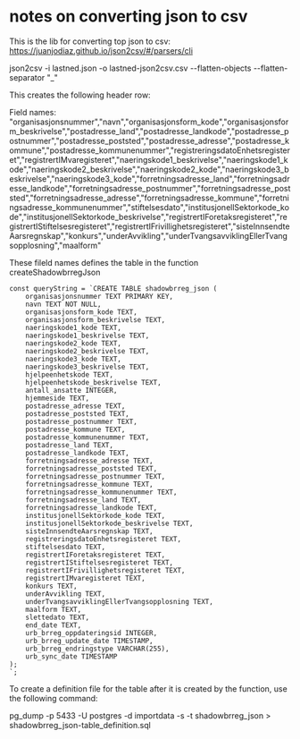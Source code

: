 # notes on converting json to csv 

This is the lib for converting top json to csv:
https://juanjodiaz.github.io/json2csv/#/parsers/cli

json2csv -i lastned.json -o lastned-json2csv.csv --flatten-objects --flatten-separator "_"

This creates the following header row:

Field names:
"organisasjonsnummer","navn","organisasjonsform_kode","organisasjonsform_beskrivelse","postadresse_land","postadresse_landkode","postadresse_postnummer","postadresse_poststed","postadresse_adresse","postadresse_kommune","postadresse_kommunenummer","registreringsdatoEnhetsregisteret","registrertIMvaregisteret","naeringskode1_beskrivelse","naeringskode1_kode","naeringskode2_beskrivelse","naeringskode2_kode","naeringskode3_beskrivelse","naeringskode3_kode","forretningsadresse_land","forretningsadresse_landkode","forretningsadresse_postnummer","forretningsadresse_poststed","forretningsadresse_adresse","forretningsadresse_kommune","forretningsadresse_kommunenummer","stiftelsesdato","institusjonellSektorkode_kode","institusjonellSektorkode_beskrivelse","registrertIForetaksregisteret","registrertIStiftelsesregisteret","registrertIFrivillighetsregisteret","sisteInnsendteAarsregnskap","konkurs","underAvvikling","underTvangsavviklingEllerTvangsopplosning","maalform"

These fileld names defines the table in the function createShadowbrregJson

    const queryString = `CREATE TABLE shadowbrreg_json (
        organisasjonsnummer TEXT PRIMARY KEY,
        navn TEXT NOT NULL,
        organisasjonsform_kode TEXT,
        organisasjonsform_beskrivelse TEXT,
        naeringskode1_kode TEXT,
        naeringskode1_beskrivelse TEXT,
        naeringskode2_kode TEXT,
        naeringskode2_beskrivelse TEXT,
        naeringskode3_kode TEXT,
        naeringskode3_beskrivelse TEXT,
        hjelpeenhetskode TEXT,
        hjelpeenhetskode_beskrivelse TEXT,
        antall_ansatte INTEGER,
        hjemmeside TEXT,
        postadresse_adresse TEXT,
        postadresse_poststed TEXT,
        postadresse_postnummer TEXT,
        postadresse_kommune TEXT,
        postadresse_kommunenummer TEXT,
        postadresse_land TEXT,
        postadresse_landkode TEXT,
        forretningsadresse_adresse TEXT,
        forretningsadresse_poststed TEXT,
        forretningsadresse_postnummer TEXT,
        forretningsadresse_kommune TEXT,
        forretningsadresse_kommunenummer TEXT,
        forretningsadresse_land TEXT,
        forretningsadresse_landkode TEXT,
        institusjonellSektorkode_kode TEXT,
        institusjonellSektorkode_beskrivelse TEXT,
        sisteInnsendteAarsregnskap TEXT,
        registreringsdatoEnhetsregisteret TEXT,
        stiftelsesdato TEXT,
        registrertIForetaksregisteret TEXT,
        registrertIStiftelsesregisteret TEXT,
        registrertIFrivillighetsregisteret TEXT,
        registrertIMvaregisteret TEXT,
        konkurs TEXT,
        underAvvikling TEXT,
        underTvangsavviklingEllerTvangsopplosning TEXT,
        maalform TEXT,
        slettedato TEXT,
        end_date TEXT,
        urb_brreg_oppdateringsid INTEGER,
        urb_brreg_update_date TIMESTAMP,
        urb_brreg_endringstype VARCHAR(255),
        urb_sync_date TIMESTAMP
    );
    `;

To create a definition file for the table after it is created by the function, use the following command:

pg_dump -p 5433 -U postgres -d importdata -s -t shadowbrreg_json > shadowbrreg_json-table_definition.sql

